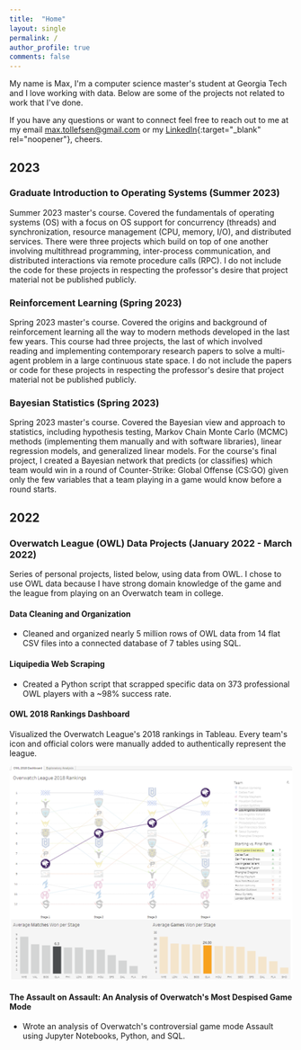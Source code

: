```yaml
---
title:  "Home"
layout: single
permalink: /
author_profile: true
comments: false
---
```


My name is Max, I'm a computer science master's student at Georgia Tech and I love working with data. Below are some of the projects not related to work that I've done.

If you have any questions or want to connect feel free to reach out to me at my email [max.tollefsen@gmail.com](mailto:max.tollefsen@gmail.com) or my [LinkedIn](https://www.linkedin.com/in/max-tollefsen/){:target="_blank" rel="noopener"}, cheers.


## 2023
### Graduate Introduction to Operating Systems (Summer 2023)
Summer 2023 master's course. Covered the fundamentals of operating systems (OS) with a focus on OS support for concurrency (threads) and synchronization, resource management (CPU, memory, I/O), and distributed services. There were three projects which build on top of one another involving multithread programming, inter-process communication, and distributed interactions via remote procedure calls (RPC). I do not include the code for these projects in respecting the professor's desire that project material not be published publicly.

### Reinforcement Learning (Spring 2023)
Spring 2023 master's course. Covered the origins and background of reinforcement learning all the way to modern methods developed in the last few years. This course had three projects, the last of which involved reading and implementing contemporary research papers to solve a multi-agent problem in a large continuous state space. I do not include the papers or code for these projects in respecting the professor's desire that project material not be published publicly.

### Bayesian Statistics (Spring 2023)
Spring 2023 master's course. Covered the Bayesian view and approach to statistics, including hypothesis testing, Markov Chain Monte Carlo (MCMC) methods (implementing them manually and with software libraries), linear regression models, and generalized linear models. For the course's final project, I created a Bayesian network that predicts (or classifies) which team would win in a round of Counter-Strike: Global Offense (CS:GO) given only the few variables that a team playing in a game would know before a round starts.


## 2022
### Overwatch League (OWL) Data Projects (January 2022 - March 2022)
Series of personal projects, listed below, using data from OWL. I chose to use OWL data because I have strong domain knowledge of the game and the league from playing on an Overwatch team in college.

#### Data Cleaning and Organization
- Cleaned and organized nearly 5 million rows of OWL data from 14 flat CSV files into a connected database of 7 tables using SQL.

#### Liquipedia Web Scraping
- Created a Python script that scrapped specific data on 373 professional OWL players with a ~98% success rate.

#### OWL 2018 Rankings Dashboard
Visualized the Overwatch League's 2018 rankings in Tableau. Every team's icon and official colors were manually added to authentically represent the league.

![owl-2018-dashboard-example](/assets/images/owl-2018-dashboard-example.png)

#### The Assault on Assault: An Analysis of Overwatch's Most Despised Game Mode
- Wrote an analysis of Overwatch's controversial game mode Assault using Jupyter Notebooks, Python, and SQL.

